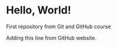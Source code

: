 # Hello, World!
 First repository from Git and GitHub course

Adding this line from GitHub website.
